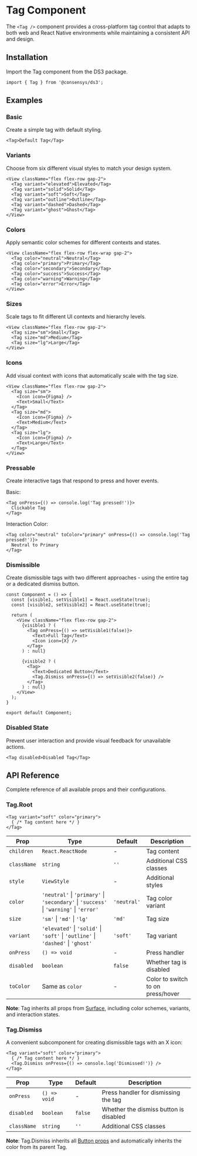# Tag Component

The `<Tag />` component provides a cross-platform tag control that adapts to both web and React Native environments while maintaining a consistent API and design.

## Installation

Import the Tag component from the DS3 package.

```tsx
import { Tag } from '@consensys/ds3';
```

## Examples

### Basic

Create a simple tag with default styling.

```tsx live
<Tag>Default Tag</Tag>
```

### Variants

Choose from six different visual styles to match your design system.

```tsx live
<View className="flex flex-row gap-2">
  <Tag variant="elevated">Elevated</Tag>
  <Tag variant="solid">Solid</Tag>
  <Tag variant="soft">Soft</Tag>
  <Tag variant="outline">Outline</Tag>
  <Tag variant="dashed">Dashed</Tag>
  <Tag variant="ghost">Ghost</Tag>
</View>
```

### Colors

Apply semantic color schemes for different contexts and states.

```tsx live
<View className="flex flex-row flex-wrap gap-2">
  <Tag color="neutral">Neutral</Tag>
  <Tag color="primary">Primary</Tag>
  <Tag color="secondary">Secondary</Tag>
  <Tag color="success">Success</Tag>
  <Tag color="warning">Warning</Tag>
  <Tag color="error">Error</Tag>
</View>
```

### Sizes

Scale tags to fit different UI contexts and hierarchy levels.

```tsx live
<View className="flex flex-row gap-2">
  <Tag size="sm">Small</Tag>
  <Tag size="md">Medium</Tag>
  <Tag size="lg">Large</Tag>
</View>
```

### Icons

Add visual context with icons that automatically scale with the tag size.

```tsx live
<View className="flex flex-row gap-2">
  <Tag size="sm">
    <Icon icon={Figma} />
    <Text>Small</Text>
  </Tag>
  <Tag size="md">
    <Icon icon={Figma} />
    <Text>Medium</Text>
  </Tag>
  <Tag size="lg">
    <Icon icon={Figma} />
    <Text>Large</Text>
  </Tag>
</View>
```

### Pressable

Create interactive tags that respond to press and hover events.

Basic:

```tsx live
<Tag onPress={() => console.log('Tag pressed!')}>
  Clickable Tag
</Tag>
```

Interaction Color:

```tsx live
<Tag color="neutral" toColor="primary" onPress={() => console.log('Tag pressed!')}>
  Neutral to Primary
</Tag>
```

### Dismissible

Create dismissible tags with two different approaches - using the entire tag or a dedicated dismiss button.

```tsx live
const Component = () => {
  const [visible1, setVisible1] = React.useState(true);
  const [visible2, setVisible2] = React.useState(true);

  return (
    <View className="flex flex-row gap-2">
      {visible1 ? (
        <Tag onPress={() => setVisible1(false)}>
          <Text>Full Tag</Text>
          <Icon icon={X} />
        </Tag>
      ) : null}
      
      {visible2 ? (
        <Tag>
          <Text>Dedicated Button</Text>
          <Tag.Dismiss onPress={() => setVisible2(false)} />
        </Tag>
      ) : null}
    </View>
  );
}

export default Component;
```

### Disabled State

Prevent user interaction and provide visual feedback for unavailable actions.

```tsx live
<Tag disabled>Disabled Tag</Tag>
```

## API Reference

Complete reference of all available props and their configurations.

### Tag.Root

```tsx live
<Tag variant="soft" color="primary">
  { /* Tag content here */ }
</Tag>
```

| Prop | Type | Default | Description |
|------|------|---------|-------------|
| `children` | `React.ReactNode` | - | Tag content |
| `className` | `string` | `''` | Additional CSS classes |
| `style` | `ViewStyle` | - | Additional styles |
| `color` | `'neutral'` \| `'primary'` \| `'secondary'` \| `'success'` \| `'warning'` \| `'error'` | `'neutral'` | Tag color variant |
| `size` | `'sm'` \| `'md'` \| `'lg'` | `'md'` | Tag size |
| `variant` | `'elevated'` \| `'solid'` \| `'soft'` \| `'outline'` \| `'dashed'` \| `'ghost'` | `'soft'` | Tag variant |
| `onPress` | `() => void` | - | Press handler |
| `disabled` | `boolean` | `false` | Whether tag is disabled |
| `toColor` | Same as `color` | - | Color to switch to on press/hover |

**Note**: Tag inherits all props from [Surface](/packages/ui/src/components/surface/README.md), including color schemes, variants, and interaction states.

### Tag.Dismiss

A convenient subcomponent for creating dismissible tags with an X icon:

```tsx live
<Tag variant="soft" color="primary">
  { /* Tag content here */ }
  <Tag.Dismiss onPress={() => console.log('Dismissed!')} />
</Tag>
```

| Prop | Type | Default | Description |
|------|------|---------|-------------|
| `onPress` | `() => void` | - | Press handler for dismissing the tag |
| `disabled` | `boolean` | `false` | Whether the dismiss button is disabled |
| `className` | `string` | `''` | Additional CSS classes |

**Note**: Tag.Dismiss inherits all [Button props](/packages/ui/src/components/button/README.md) and automatically inherits the color from its parent Tag.